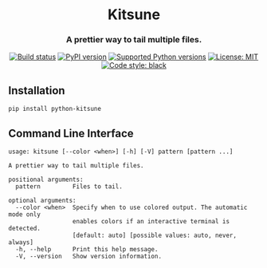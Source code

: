 <h1 align="center">Kitsune</h1>
<h3 align="center">A prettier way to tail multiple files.</h3>

<p align="center">
<a href="https://travis-ci.org/aluttik/kitsune"><img alt="Build status" src="https://img.shields.io/travis/aluttik/kitsune/master.svg"></a>
<a href="https://pypi.org/project/python-kitsune/"><img alt="PyPI version" src="https://img.shields.io/pypi/v/python-kitsune.svg"></a>
<a href="https://pypi.python.org/pypi/python-kitsune"><img alt="Supported Python versions" src="https://img.shields.io/pypi/pyversions/python-kitsune.svg"></a>
<a href="https://pypi.python.org/pypi/python-kitsune"><img alt="License: MIT" src="https://img.shields.io/pypi/l/python-kitsune.svg"></a>
<a href="https://github.com/aluttik/kitsune"><img alt="Code style: black" src="https://img.shields.io/badge/code%20style-black-000000.svg"></a>
</p>

## Installation

    pip install python-kitsune

## Command Line Interface

```
usage: kitsune [--color <when>] [-h] [-V] pattern [pattern ...]

A prettier way to tail multiple files.

positional arguments:
  pattern         Files to tail.

optional arguments:
  --color <when>  Specify when to use colored output. The automatic mode only
                  enables colors if an interactive terminal is detected.
                  [default: auto] [possible values: auto, never, always]
  -h, --help      Print this help message.
  -V, --version   Show version information.
```
